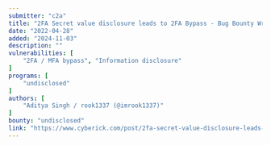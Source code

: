 ```yaml
---
submitter: "c2a"
title: "2FA Secret value disclosure leads to 2FA Bypass - Bug Bounty Writeup"
date: "2022-04-28"
added: "2024-11-03"
description: ""
vulnerabilities: [
    "2FA / MFA bypass", "Information disclosure"
]
programs: [
    "undisclosed"
]
authors: [
    "Aditya Singh / rook1337 (@imrook1337)"
]
bounty: "undisclosed"
link: "https://www.cyberick.com/post/2fa-secret-value-disclosure-leads-to-2fa-bypass-bug-bounty-writeup"
---
```





